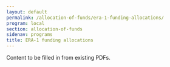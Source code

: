 ```yaml
---
layout: default
permalink: /allocation-of-funds/era-1-funding-allocations/
program: local
section: allocation-of-funds
sidenav: programs
title: ERA-1 funding allocations
---
```


<span class="era-guidance__placeholder">
  Content to be filled in from existing PDFs.
</span>